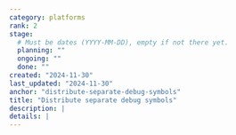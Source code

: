 ```yaml
---
category: platforms
rank: 2
stage:
  # Must be dates (YYYY-MM-DD), empty if not there yet.
  planning: ""
  ongoing: ""
  done: ""
created: "2024-11-30"
last_updated: "2024-11-30"
anchor: "distribute-separate-debug-symbols"
title: "Distribute separate debug symbols"
description: |
details: |
---
```

